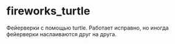 # fireworks_turtle

Фейерверки с помощью turtle. Работает исправно, но иногда фейерверки наслаиваются друг на друга.
